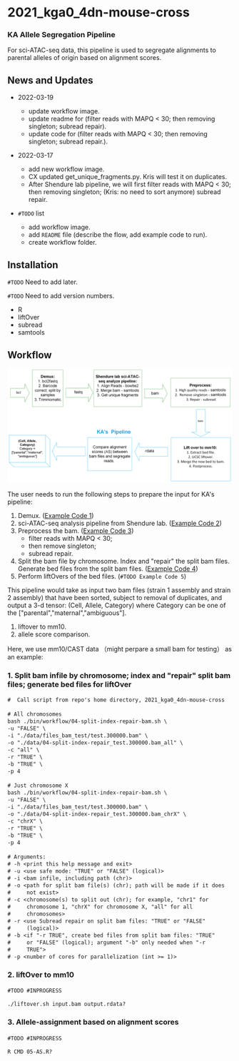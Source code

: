 # 2021_kga0_4dn-mouse-cross

### KA Allele Segregation Pipeline

For sci-ATAC-seq data, this pipeline is used to segregate alignments to parental alleles of origin based on alignment scores.

## News and Updates

* 2022-03-19
  + update workflow image.
  + update readme for (filter reads with MAPQ < 30; then removing singleton; subread repair).
  + update code for (filter reads with MAPQ < 30; then removing singleton; subread repair.).

* 2022-03-17
  + add new workflow image.
  + CX updated get_unique_fragments.py. Kris will test it on duplicates.
  + After Shendure lab pipeline, we will first filter reads with MAPQ < 30; then removing singleton; (Kris: no need to sort anymore) subread repair. 

* `#TODO` list
  + add workflow image.
  + add `README` file (describe the flow, add example code to run).
  + create workflow folder.

## Installation

`#TODO` Need to add later.

`#TODO` Need to add version numbers.
  + R
  + liftOver
  + subread
  + samtools

## Workflow

![plot](AlleleSegregation-03-19-2022.png)

The user needs to run the following steps to prepare the input for KA's pipeline:
1. Demux. ([Example Code 1](https://github.com/Noble-Lab/2021_kga0_4dn-mouse-cross/blob/main/bin/workflow/01-demux.sh))
2. sci-ATAC-seq analysis pipeline from Shendure lab. ([Example Code 2](https://github.com/Noble-Lab/2021_kga0_4dn-mouse-cross/blob/main/bin/workflow/02-sci-ATAC-seq-analysis.sh))
3. Preprocess the bam. ([Example Code 3](https://github.com/Noble-Lab/2021_kga0_4dn-mouse-cross/blob/main/bin/workflow/03-preprocess.sh))
    + filter reads with MAPQ < 30; 
    + then remove singleton; 
    + subread repair.
4. Split the bam file by chromosome. Index and "repair" the split bam files. Generate bed files from the split bam files. ([Example Code 4](https://github.com/Noble-Lab/2021_kga0_4dn-mouse-cross/blob/main/bin/workflow/04-split-index-repair-bam.sh))
5. Perform liftOvers of the bed files. (`#TODO Example Code 5`)

This pipeline would take as input two bam files (strain 1 assembly and strain 2 assembly) that have been sorted, subject to removal of duplicates, and output a 3-d tensor: (Cell, Allele, Category) where Category can be one of the ["parental","maternal","ambiguous"].

1. liftover to mm10.
2. allele score comparison.

Here, we use mm10/CAST data （might perpare a small bam for testing） as an example:

### 1. Split bam infile by chromosome; index and "repair" split bam files; generate bed files for liftOver

```{bash split-index-repair-bam}
#  Call script from repo's home directory, 2021_kga0_4dn-mouse-cross

# All chromosomes
bash ./bin/workflow/04-split-index-repair-bam.sh \
-u "FALSE" \
-i "./data/files_bam_test/test.300000.bam" \
-o "./data/04-split-index-repair_test.300000.bam_all" \
-c "all" \
-r "TRUE" \
-b "TRUE" \
-p 4

# Just chromosome X
bash ./bin/workflow/04-split-index-repair-bam.sh \
-u "FALSE" \
-i "./data/files_bam_test/test.300000.bam" \
-o "./data/04-split-index-repair_test.300000.bam_chrX" \
-c "chrX" \
-r "TRUE" \
-b "TRUE" \
-p 4

# Arguments:
# -h <print this help message and exit>
# -u <use safe mode: "TRUE" or "FALSE" (logical)>
# -i <bam infile, including path (chr)>
# -o <path for split bam file(s) (chr); path will be made if it does
#     not exist>
# -c <chromosome(s) to split out (chr); for example, "chr1" for
#     chromosome 1, "chrX" for chromosome X, "all" for all
#     chromosomes>
# -r <use Subread repair on split bam files: "TRUE" or "FALSE"
#     (logical)>
# -b <if "-r TRUE", create bed files from split bam files: "TRUE"
#     or "FALSE" (logical); argument "-b" only needed when "-r
#     TRUE">
# -p <number of cores for parallelization (int >= 1)>

```

### 2. liftOver to mm10
`#TODO #INPROGRESS`

```{bash liftover}
./liftover.sh input.bam output.rdata?
```

### 3. Allele-assignment based on alignment scores
`#TODO #INPROGRESS`

```{R liftover}
R CMD 05-AS.R?
```

